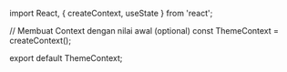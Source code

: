<!-- File: ThemedContext -->

import React, { createContext, useState } from 'react';

// Membuat Context dengan nilai awal (optional)
const ThemeContext = createContext();

export default ThemeContext;

